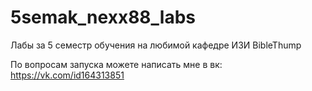 # 5semak_nexx88_labs
Лабы за 5 семестр обучения на любимой кафедре ИЗИ
BibleThump





По вопросам запуска можете написать мне в вк: https://vk.com/id164313851
